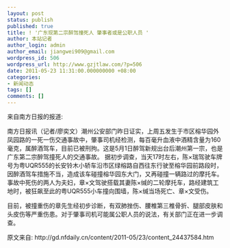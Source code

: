 ```yaml
---
layout: post
status: publish
published: true
title: ! '广东现第二宗醉驾撞死人 肇事者或是公职人员 '
author: 本站记者
author_login: admin
author_email: jiangwei909@gmail.com
wordpress_id: 506
wordpress_url: http://www.gzjtlaw.com/?p=506
date: 2011-05-23 11:31:00.000000000 +08:00
categories:
- 新闻动态
tags: []
comments: []
---
```

来自南方日报的报道:

南方日报讯（记者&#47;廖奕文）潮州公安部门昨日证实，上周五发生于市区榕华园外凤园路的一死一伤交通事故中，肇事司机经检测，每百毫升血液中酒精含量为160毫克，属醉酒驾车，目前已被刑拘。这是5月1日醉驾新规出台后潮州第一宗，也是广东第二宗醉驾撞死人的交通事故。
据初步调查，当天17时左右，陈&times;瑞驾驶车牌号为粤UQR555的长安铃木小轿车沿市区绿榕路自西往东行驶至榕华园前路段时，因醉酒驾车措施不当，造成该车碰撞榕华园东大门，又再碰撞一辆路过的摩托车。
事故中死伤的两人为夫妇，章&times;文驾驶搭载其妻陈&times;缄的二轮摩托车，路经建筑工地时，被狂飙至此的粤UQR555小车撞向围墙，陈&times;缄当场死亡、章&times;文受伤。

目前，被撞重伤的章先生经初步诊断，有双肺挫伤、腰椎第三椎骨折、腿部皮肤和头皮伤等严重伤患。对于肇事司机可能属公职人员的说法，有关部门正在进一步调查。

原文来自: http:&#47;&#47;gd.nfdaily.cn&#47;content&#47;2011-05&#47;23&#47;content_24437584.htm
